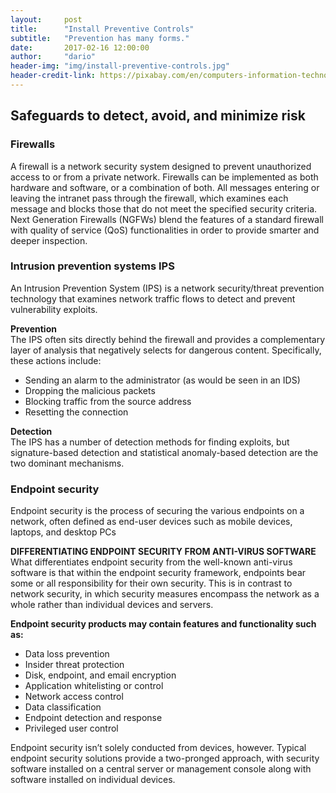 ```yaml
---
layout:     post
title:      "Install Preventive Controls"
subtitle:   "Prevention has many forms."
date:       2017-02-16 12:00:00
author:     "dario"
header-img: "img/install-preventive-controls.jpg"
header-credit-link: https://pixabay.com/en/computers-information-technology-2652997/
---
```


## Safeguards to detect, avoid, and minimize risk

### Firewalls
A firewall is a network security system designed to prevent unauthorized access to or from a private network. Firewalls can be implemented as both hardware and software, or a combination of both. All messages entering or leaving the intranet pass through the firewall, which examines each message and blocks those that do not meet the specified security criteria. Next Generation Firewalls (NGFWs) blend the features of a standard firewall with quality of service (QoS) functionalities in order to provide smarter and deeper inspection.

### Intrusion prevention systems IPS
An Intrusion Prevention System (IPS) is a network security/threat prevention technology that examines network traffic flows to detect and prevent vulnerability exploits.

**Prevention**  
The IPS often sits directly behind the firewall and provides a complementary layer of analysis that negatively selects for dangerous content. Specifically, these actions include:

* Sending an alarm to the administrator (as would be seen in an IDS)
* Dropping the malicious packets
* Blocking traffic from the source address
* Resetting the connection

**Detection**  
The IPS has a number of detection methods for finding exploits, but signature-based detection and statistical anomaly-based detection are the two dominant mechanisms.

### Endpoint security
Endpoint security is the process of securing the various endpoints on a network, often defined as end-user devices such as mobile devices, laptops, and desktop PCs

**DIFFERENTIATING ENDPOINT SECURITY FROM ANTI-VIRUS SOFTWARE**  
What differentiates endpoint security from the well-known anti-virus software is that within the endpoint security framework, endpoints bear some or all responsibility for their own security. This is in contrast to network security, in which security measures encompass the network as a whole rather than individual devices and servers.

**Endpoint security products may contain features and functionality such as:**

* Data loss prevention
* Insider threat protection
* Disk, endpoint, and email encryption
* Application whitelisting or control
* Network access control
* Data classification
* Endpoint detection and response
* Privileged user control

Endpoint security isn’t solely conducted from devices, however. Typical endpoint security solutions provide a two-pronged approach, with security software installed on a central server or management console along with software installed on individual devices.
